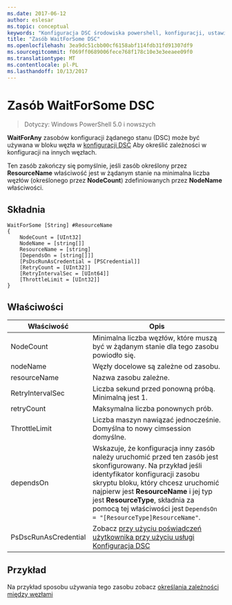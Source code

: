 ```yaml
---
ms.date: 2017-06-12
author: eslesar
ms.topic: conceptual
keywords: "Konfiguracja DSC środowiska powershell, konfiguracji, ustawienia"
title: "Zasób WaitForSome DSC"
ms.openlocfilehash: 3ea9dc51cbb00cf6158abf114fdb31fd91307df9
ms.sourcegitcommit: f069ff0689006fece768f178c10e3e3eeaee09f0
ms.translationtype: MT
ms.contentlocale: pl-PL
ms.lasthandoff: 10/13/2017
---
```

# <a name="dsc-waitforsome-resource"></a>Zasób WaitForSome DSC

> Dotyczy: Windows PowerShell 5.0 i nowszych

**WaitForAny** zasobów konfiguracji żądanego stanu (DSC) może być używana w bloku węzła w [konfiguracji DSC](configurations.md) Aby określić zależności w konfiguracji na innych węzłach.

Ten zasób zakończy się pomyślnie, jeśli zasób określony przez **ResourceName** właściwość jest w żądanym stanie na minimalna liczba węzłów (określonego przez **NodeCount**) zdefiniowanych przez **NodeName**  właściwości. 


## <a name="syntax"></a>Składnia

```
WaitForSome [String] #ResourceName
{
    NodeCount = [UInt32]
    NodeName = [string[]]
    ResourceName = [string]
    [DependsOn = [string[]]]
    [PsDscRunAsCredential = [PSCredential]]
    [RetryCount = [UInt32]]
    [RetryIntervalSec = [UInt64]]
    [ThrottleLimit = [UInt32]]
}
```

## <a name="properties"></a>Właściwości

|  Właściwość  |  Opis   | 
|---|---| 
| NodeCount| Minimalna liczba węzłów, które muszą być w żądanym stanie dla tego zasobu powiodło się.|
| nodeName| Węzły docelowe są zależne od zasobu.| 
| resourceName| Nazwa zasobu zależne.| 
| RetryIntervalSec| Liczba sekund przed ponowną próbą. Minimalną jest 1.| 
| retryCount| Maksymalna liczba ponownych prób.| 
| ThrottleLimit| Liczba maszyn nawiązać jednocześnie. Domyślna to nowy cimsession domyślne.| 
| dependsOn | Wskazuje, że konfiguracja inny zasób należy uruchomić przed ten zasób jest skonfigurowany. Na przykład jeśli identyfikator konfiguracji zasobu skryptu bloku, który chcesz uruchomić najpierw jest __ResourceName__ i jej typ jest __ResourceType__, składnia za pomocą tej właściwości jest `DependsOn = "[ResourceType]ResourceName"`.|
| PsDscRunAsCredential | Zobacz [przy użyciu poświadczeń użytkownika przy użyciu usługi Konfiguracja DSC](https://docs.microsoft.com/en-us/powershell/dsc/runasuser) |


## <a name="example"></a>Przykład

Na przykład sposobu używania tego zasobu zobacz [określania zależności między węzłami](crossNodeDependencies.md)

